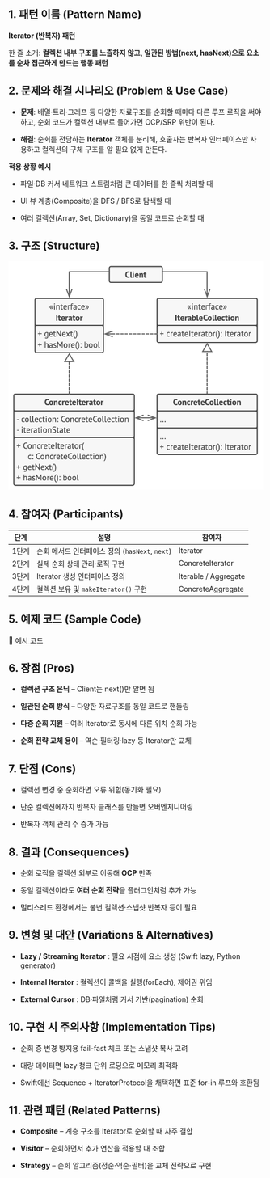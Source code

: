
<!-- pattern_name: Iterator -->

## **1. 패턴 이름 (Pattern Name)**

  

**Iterator (반복자) 패턴**

  

한 줄 소개: **컬렉션 내부 구조를 노출하지 않고, 일관된 방법(next, hasNext)으로 요소를 순차 접근하게 만드는 행동 패턴**


## **2. 문제와 해결 시나리오 (Problem & Use Case)**

-   **문제**: 배열·트리·그래프 등 다양한 자료구조를 순회할 때마다 다른 루프 로직을 써야 하고, 순회 코드가 컬렉션 내부로 들어가면 OCP/SRP 위반이 된다.
    
-   **해결**: 순회를 전담하는 **Iterator** 객체를 분리해, 호출자는 반복자 인터페이스만 사용하고 컬렉션의 구체 구조를 알 필요 없게 만든다.
    

  

**적용 상황 예시**

-   파일·DB 커서·네트워크 스트림처럼 큰 데이터를 한 줄씩 처리할 때
    
-   UI 뷰 계층(Composite)을 DFS / BFS로 탐색할 때
    
-   여러 컬렉션(Array, Set, Dictionary)을 동일 코드로 순회할 때
    


## **3. 구조 (Structure)**
![반복자 구조](https://github.com/hyunwook13/Pattern/blob/main/assets/iterator.jpeg)

## **4. 참여자 (Participants)**


단계 | 설명 | 참여자
--- | --- | ---
1단계 | 순회 메서드 인터페이스 정의 (`hasNext`, `next`) | Iterator  
2단계 | 실제 순회 상태 관리·로직 구현 | ConcreteIterator  
3단계 | Iterator 생성 인터페이스 정의 | Iterable / Aggregate  
4단계 | 컬렉션 보유 및 `makeIterator()` 구현 | ConcreteAggregate  



## **5. 예제 코드 (Sample Code)**

  

🔗 [예시 코드](https://github.com/hyunwook13/Pattern/tree/main/Example/Iterator)


## **6. 장점 (Pros)**

-   **컬렉션 구조 은닉** – Client는 next()만 알면 됨
    
-   **일관된 순회 방식** – 다양한 자료구조를 동일 코드로 핸들링
    
-   **다중 순회 지원** – 여러 Iterator로 동시에 다른 위치 순회 가능
    
-   **순회 전략 교체 용이** – 역순·필터링·lazy 등 Iterator만 교체
    


## **7. 단점 (Cons)**

-   컬렉션 변경 중 순회하면 오류 위험(동기화 필요)
    
-   단순 컬렉션에까지 반복자 클래스를 만들면 오버엔지니어링
    
-   반복자 객체 관리 수 증가 가능
    

## **8. 결과 (Consequences)**

-   순회 로직을 컬렉션 외부로 이동해 **OCP** 만족
    
-   동일 컬렉션이라도 **여러 순회 전략**을 플러그인처럼 추가 가능
    
-   멀티스레드 환경에서는 불변 컬렉션·스냅샷 반복자 등이 필요
    

## **9. 변형 및 대안 (Variations & Alternatives)**

-   **Lazy / Streaming Iterator** : 필요 시점에 요소 생성 (Swift lazy, Python generator)
    
-   **Internal Iterator** : 컬렉션이 콜백을 실행(forEach), 제어권 위임
    
-   **External Cursor** : DB·파일처럼 커서 기반(pagination) 순회
    


## **10. 구현 시 주의사항 (Implementation Tips)**

-   순회 중 변경 방지용 fail-fast 체크 또는 스냅샷 복사 고려
    
-   대량 데이터면 lazy·청크 단위 로딩으로 메모리 최적화
    
-   Swift에선 Sequence + IteratorProtocol을 채택하면 표준 for-in 루프와 호환됨
    


## **11. 관련 패턴 (Related Patterns)**

-   **Composite** – 계층 구조를 Iterator로 순회할 때 자주 결합
    
-   **Visitor** – 순회하면서 추가 연산을 적용할 때 조합
    
-   **Strategy** – 순회 알고리즘(정순·역순·필터)을 교체 전략으로 구현
    
